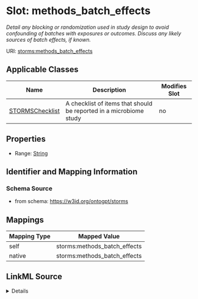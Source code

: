 

# Slot: methods_batch_effects


_Detail any blocking or randomization used in study design to avoid confounding of batches with exposures or outcomes. Discuss any likely sources of batch effects, if known._



URI: [storms:methods_batch_effects](http://w3id.org/ontogpt/storms/methods_batch_effects)



<!-- no inheritance hierarchy -->





## Applicable Classes

| Name | Description | Modifies Slot |
| --- | --- | --- |
| [STORMSChecklist](STORMSChecklist.md) | A checklist of items that should be reported in a microbiome study |  no  |







## Properties

* Range: [String](String.md)





## Identifier and Mapping Information







### Schema Source


* from schema: https://w3id.org/ontogpt/storms




## Mappings

| Mapping Type | Mapped Value |
| ---  | ---  |
| self | storms:methods_batch_effects |
| native | storms:methods_batch_effects |




## LinkML Source

<details>
```yaml
name: methods_batch_effects
description: Detail any blocking or randomization used in study design to avoid confounding
  of batches with exposures or outcomes. Discuss any likely sources of batch effects,
  if known.
from_schema: https://w3id.org/ontogpt/storms
rank: 1000
alias: methods_batch_effects
owner: STORMSChecklist
domain_of:
- STORMSChecklist
slot_group: methods
range: string

```
</details>